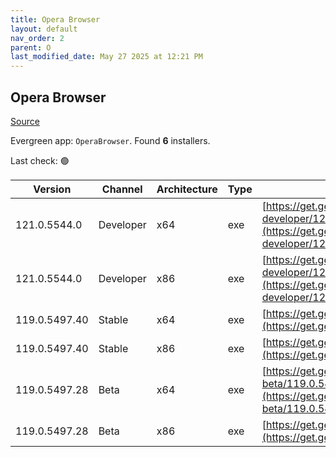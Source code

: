 ```yaml
---
title: Opera Browser
layout: default
nav_order: 2
parent: O
last_modified_date: May 27 2025 at 12:21 PM
---
```


## Opera Browser

[Source](https://www.opera.com/browsers/opera)

Evergreen app: `OperaBrowser`. Found **6** installers.

Last check: 🟢

| Version       | Channel   | Architecture | Type | URI                                                                                                                                                                                                                    |
| ------------- | --------- | ------------ | ---- | ---------------------------------------------------------------------------------------------------------------------------------------------------------------------------------------------------------------------- |
| 121.0.5544.0  | Developer | x64          | exe  | [https://get.geo.opera.com/pub/opera-developer/121.0.5544.0/win/Opera_Developer_121.0.5544.0_Setup_x64.exe](https://get.geo.opera.com/pub/opera-developer/121.0.5544.0/win/Opera_Developer_121.0.5544.0_Setup_x64.exe) |
| 121.0.5544.0  | Developer | x86          | exe  | [https://get.geo.opera.com/pub/opera-developer/121.0.5544.0/win/Opera_Developer_121.0.5544.0_Setup.exe](https://get.geo.opera.com/pub/opera-developer/121.0.5544.0/win/Opera_Developer_121.0.5544.0_Setup.exe)         |
| 119.0.5497.40 | Stable    | x64          | exe  | [https://get.geo.opera.com/pub/opera/desktop/119.0.5497.40/win/Opera_119.0.5497.40_Setup_x64.exe](https://get.geo.opera.com/pub/opera/desktop/119.0.5497.40/win/Opera_119.0.5497.40_Setup_x64.exe)                     |
| 119.0.5497.40 | Stable    | x86          | exe  | [https://get.geo.opera.com/pub/opera/desktop/119.0.5497.40/win/Opera_119.0.5497.40_Setup.exe](https://get.geo.opera.com/pub/opera/desktop/119.0.5497.40/win/Opera_119.0.5497.40_Setup.exe)                             |
| 119.0.5497.28 | Beta      | x64          | exe  | [https://get.geo.opera.com/pub/opera-beta/119.0.5497.28/win/Opera_beta_119.0.5497.28_Setup_x64.exe](https://get.geo.opera.com/pub/opera-beta/119.0.5497.28/win/Opera_beta_119.0.5497.28_Setup_x64.exe)                 |
| 119.0.5497.28 | Beta      | x86          | exe  | [https://get.geo.opera.com/pub/opera-beta/119.0.5497.28/win/Opera_beta_119.0.5497.28_Setup.exe](https://get.geo.opera.com/pub/opera-beta/119.0.5497.28/win/Opera_beta_119.0.5497.28_Setup.exe)                         |
